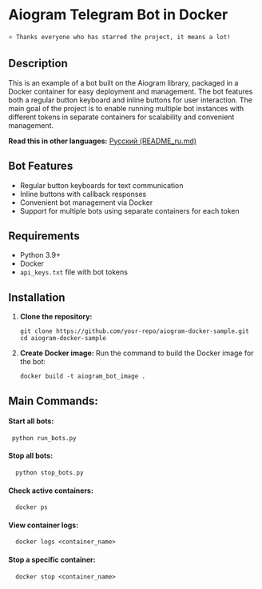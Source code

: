 # Aiogram Telegram Bot in Docker

 `⭐️ Thanks everyone who has starred the project, it means a lot!`

## Description

This is an example of a bot built on the Aiogram library, packaged in a Docker container for easy deployment and management. The bot features both a regular button keyboard and inline buttons for user interaction. The main goal of the project is to enable running multiple bot instances with different tokens in separate containers for scalability and convenient management.

**Read this in other languages:** [Русский (README\_ru.md)](README_ru.md)


## Bot Features

- Regular button keyboards for text communication
- Inline buttons with callback responses
- Convenient bot management via Docker
- Support for multiple bots using separate containers for each token

## Requirements

- Python 3.9+
- Docker
- `api_keys.txt` file with bot tokens

## Installation

1. **Clone the repository:**

   ```
   git clone https://github.com/your-repo/aiogram-docker-sample.git
   cd aiogram-docker-sample
   ```

2. **Create Docker image:**
Run the command to build the Docker image for the bot:
    ```
   docker build -t aiogram_bot_image .
    ```

## **Main Commands:**
#### Start all bots:
     python run_bots.py
   

#### Stop all bots:
      python stop_bots.py

#### Check active containers:
      docker ps

#### View container logs:
      docker logs <container_name>

#### Stop a specific container:
      docker stop <container_name>
